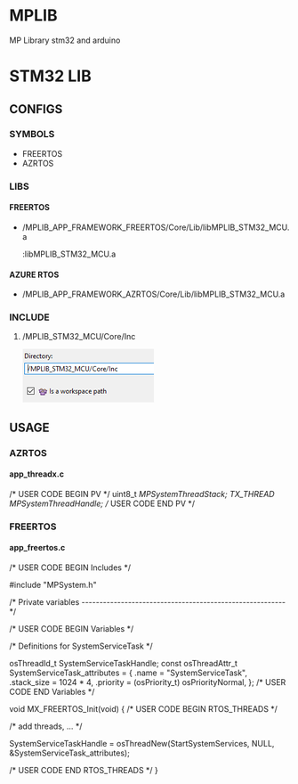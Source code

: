 # MPLIB
 MP Library stm32 and arduino

# STM32 LIB

## CONFIGS

### SYMBOLS

- FREERTOS
- AZRTOS

### LIBS

#### FREERTOS

- /MPLIB_APP_FRAMEWORK_FREERTOS/Core/Lib/libMPLIB_STM32_MCU.a
    
    :libMPLIB_STM32_MCU.a

#### AZURE RTOS

- /MPLIB_APP_FRAMEWORK_AZRTOS/Core/Lib/libMPLIB_STM32_MCU.a

### INCLUDE

1. /MPLIB_STM32_MCU/Core/Inc

    ![alt text](image-1.png)

## USAGE

### AZRTOS

#### app_threadx.c

/* USER CODE BEGIN PV */
uint8_t *MPSystemThreadStack;
TX_THREAD MPSystemThreadHandle;
/* USER CODE END PV */


### FREERTOS

#### app_freertos.c

/* USER CODE BEGIN Includes */

#include "MPSystem.h"


/* Private variables ---------------------------------------------------------*/

/* USER CODE BEGIN Variables */

/* Definitions for SystemServiceTask */

osThreadId_t SystemServiceTaskHandle;
const osThreadAttr_t SystemServiceTask_attributes = {
  .name = "SystemServiceTask",
  .stack_size = 1024 * 4,
  .priority = (osPriority_t) osPriorityNormal,
};
/* USER CODE END Variables */


void MX_FREERTOS_Init(void) {
  /* USER CODE BEGIN RTOS_THREADS */

  /* add threads, ... */

  SystemServiceTaskHandle = osThreadNew(StartSystemServices, NULL, &SystemServiceTask_attributes);

  /* USER CODE END RTOS_THREADS */
}